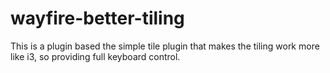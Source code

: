 # wayfire-better-tiling

This is a plugin based the simple tile plugin that makes the tiling work more like i3, so providing full keyboard control.